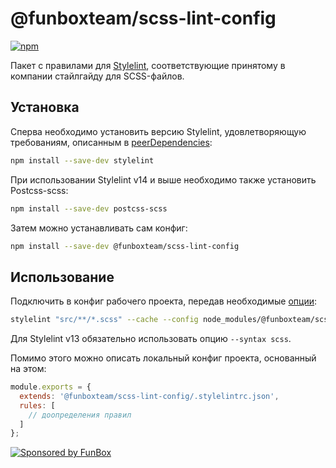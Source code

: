# @funboxteam/scss-lint-config

[![npm](https://img.shields.io/npm/v/@funboxteam/scss-lint-config.svg)](https://www.npmjs.com/package/@funboxteam/scss-lint-config)

Пакет с правилами для [Stylelint](https://stylelint.io), соответствующие принятому в компании стайлгайду для SCSS-файлов.

## Установка

Сперва необходимо установить версию Stylelint, удовлетворяющую требованиям, 
описанным в [peerDependencies](./package.json):

```bash
npm install --save-dev stylelint
```

При использовании Stylelint v14 и выше необходимо также установить Postcss-scss:

```bash
npm install --save-dev postcss-scss
```

Затем можно устанавливать сам конфиг:

```bash
npm install --save-dev @funboxteam/scss-lint-config
```

## Использование

Подключить в конфиг рабочего проекта, передав необходимые [опции](https://stylelint.io/user-guide/cli/):

```bash
stylelint "src/**/*.scss" --cache --config node_modules/@funboxteam/scss-lint-config/.stylelintrc
```

Для Stylelint v13 обязательно использовать опцию `--syntax scss`.

Помимо этого можно описать локальный конфиг проекта, основанный на этом:

```js
module.exports = {
  extends: '@funboxteam/scss-lint-config/.stylelintrc.json',
  rules: [
    // доопределения правил
  ]
};
```

[![Sponsored by FunBox](https://funbox.ru/badges/sponsored_by_funbox_centered.svg)](https://funbox.ru)
